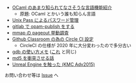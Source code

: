 - [OCaml のあまり知られてなさそうな言語機能紹介](./ocaml-nobody-knows/ocaml-nobody-knows.md)
    - 原題: OCaml とかいう誰も知らん言語
- [Unix Pass によるパスワード管理](./unix-pass/unix-pass.md)
- [gitlab で opam-publish をする](./opam-publish/opam-publish.md)
- [mmap の pageout 挙動調査](./file-based-mmap/file-based-mmap.md)
- [Github Classroom の為の Circle CI 設定](https://github.com/taiseiKMC/github_education_with_circle_ci_document)
    - CircleCI の仕様が 2020 年に大分変わったので多分古い
- [gdb の使い方メモ](./gdb/gdb.md) ([これ](https://gist.github.com/taiseiKMC/a442462eaf3dc7b8cda56ce91f93357a/) と同じ)
- [md5 を衝突させる話](./md5-coll/md5-coll.md)
- [Unreal Engine を触った (KMC Adv2015)](https://taiseikmc.github.io/Adv2015/)

お問い合わせ等は [Issue](https://github.com/taiseiKMC/zakki/issues/new) へ
